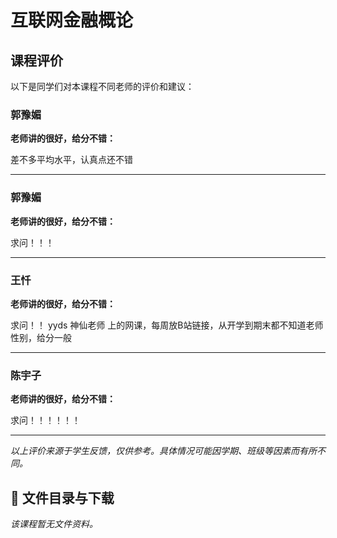 # 互联网金融概论

## 课程评价

以下是同学们对本课程不同老师的评价和建议：

### 郭豫媚

**老师讲的很好，给分不错：**

差不多平均水平，认真点还不错

---

### 郭豫媚

**老师讲的很好，给分不错：**

求问！！！

---

### 王忏

**老师讲的很好，给分不错：**

求问！！              yyds  神仙老师   上的网课，每周放B站链接，从开学到期末都不知道老师性别，给分一般

---

### 陈宇子

**老师讲的很好，给分不错：**

求问！！！！！！

---

*以上评价来源于学生反馈，仅供参考。具体情况可能因学期、班级等因素而有所不同。*
## 📄 文件目录与下载

_该课程暂无文件资料。_
